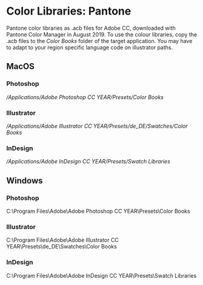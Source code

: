 # Color Libraries: Pantone

Pantone color libraries as .acb files for Adobe CC, downloaded with Pantone Color Manager in August 2019. To use the colour libraries, copy the .acb files to the *Color Books* folder of the target application. You may have to adapt to your region specific language code on illustrator paths.

## MacOS

### Photoshop
*/Applications/Adobe Photoshop CC YEAR/Presets/Color Books*

### Illustrator
*/Applications/Adobe Illustrator CC YEAR/Presets/de_DE/Swatches/Color Books* 

### InDesign
*/Applications/Adobe InDesign CC YEAR/Presets/Swatch Libraries* 

## Windows

### Photoshop
C:\Program Files\Adobe\Adobe Photoshop CC YEAR\Presets\Color Books

### Illustrator
C:\Program Files\Adobe\Adobe Illustrator CC YEAR\Presets\de_DE\Swatches\Color Books

### InDesign
C:\Program Files\Adobe\Adobe InDesign CC YEAR\Presets\Swatch Libraries
